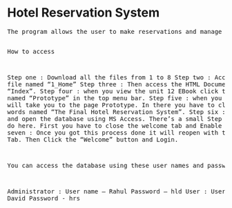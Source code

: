 <!DOCTYPE html>
<html>
<body>
<h1>Hotel Reservation System</h1>
<pre>
The program allows the user to make reservations and manage bookings

How to access

Step one	: Download all the files from 1 to 8 
Step two	: Access the file named “1_Home”
Step three	: Then access the HTML Document named “Index”.
Step four	: when you view the unit 12 EBook click the title named “Prototype” in the top menu bar. 
Step five	: when you click it, it will take you to the page Prototype. 
            	  In there you have to click on the words named “The Final Hotel Reservation System”. 
Step six	: Click it and open the database using MS Access. There’s a small Step you need to do here. First you have to close 		      the welcome tab and Enable content
Step seven	: Once you got this process done it will reopen with the Welcome Tab. Then Click the “Welcome” button and Login. 

You can access the database using these user names and passwords. 

Administrator	:  User name – Rahul
		   Password – hld
User		: User name – David
		   Password - hrs 
</pre>
</body>
</html>


